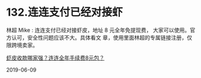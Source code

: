 # 132.连连支付已经对接虾

林超 Mike : 连连支付已经对接虾皮，地址 8 元全年免提现费， 大家可以使用。官方认可，安全性问题应该不大。具体看文 章，使用里面林超的专属链接注册，仅限跨境卖家。

[虾皮收款哪家强？连连全年手续费](https://mp.weixin.qq.com/s/xXxsjYhJ_xAelBHNN5isPA)[8](https://mp.weixin.qq.com/s/xXxsjYhJ_xAelBHNN5isPA)[元包？](https://mp.weixin.qq.com/s/xXxsjYhJ_xAelBHNN5isPA)

2019-06-09
